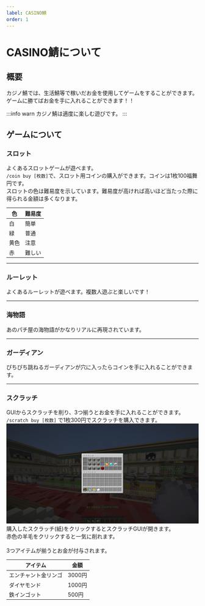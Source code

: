 ```yaml
---
label: CASINO鯖
order: 1
---
```

# CASINO鯖について

## 概要

カジノ鯖では、生活鯖等で稼いだお金を使用してゲームをすることができます。ゲームに勝てばお金を手に入れることができます！！

:::info warn
カジノ鯖は適度に楽しむ遊びです。
:::

## ゲームについて

### スロット
よくあるスロットゲームが遊べます。  
`/coin buy [枚数]`で、スロット用コインの購入ができます。コインは1枚100福舞円です。  
スロットの色は難易度を示しています。難易度が高ければ高いほど当たった際に得られる金額は多くなります。  

|色|難易度|
|---|---|
|白|簡単|
|緑|普通|
|黄色|注意|
|赤|難しい|

---
### ルーレット
よくあるルーレットが遊べます。複数人遊ぶと楽しいです！

---
### 海物語
あのパチ屋の海物語がかなりリアルに再現されています。

---
### ガーディアン
ぴちぴち跳ねるガーディアンが穴に入ったらコインを手に入れることができます。

---
### スクラッチ
GUIからスクラッチを削り、3つ揃うとお金を手に入れることができます。<br>
`/scratch buy [枚数]` で1枚300円でスクラッチを購入できます。
![](/images/casino/scratch.png)
購入したスクラッチ(紙)をクリックするとスクラッチGUIが開きます。<br>
赤色の羊毛をクリックすると一気に削れます。<br>
<br>
3つアイテムが揃うとお金が付与されます。

|アイテム|金額|
|---|---|
|エンチャント金リンゴ|3000円|
|ダイヤモンド|1000円|
|鉄インゴット|500円|